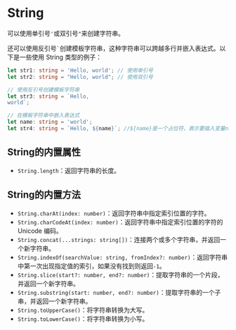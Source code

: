 # String

可以使用单引号`'`或双引号`"`来创建字符串。

还可以使用反引号`` ` ``创建模板字符串，这种字符串可以跨越多行并嵌入表达式。以下是一些使用 String 类型的例子：
```typescript
let str1: string = 'Hello, world'; // 使用单引号
let str2: string = "Hello, world"; // 使用双引号

// 使用反引号创建模板字符串
let str3: string = `Hello,
world`;

// 在模板字符串中嵌入表达式
let name: string = 'world';
let str4: string = `Hello, ${name}`; //${name}是一个占位符，表示要插入变量name的值。
```

## String的内置属性

- `String.length`：返回字符串的长度。

## String的内置方法

- `String.charAt(index: number)`：返回字符串中指定索引位置的字符。
- `String.charCodeAt(index: number)`：返回字符串中指定索引位置的字符的 Unicode 编码。
- `String.concat(...strings: string[])`：连接两个或多个字符串，并返回一个新字符串。
- `String.indexOf(searchValue: string, fromIndex?: number)`：返回字符串中第一次出现指定值的索引，如果没有找到则返回`-1`。
- `String.slice(start?: number, end?: number)`：提取字符串的一个片段，并返回一个新字符串。
- `String.substring(start: number, end?: number)`：提取字符串的一个子串，并返回一个新字符串。
- `String.toUpperCase()`：将字符串转换为大写。
- `String.toLowerCase()`：将字符串转换为小写。

